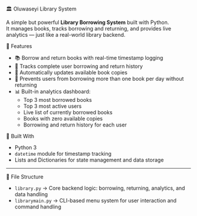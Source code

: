 🏛️ Oluwaseyi Library System

A simple but powerful **Library Borrowing System** built with Python.  
It manages books, tracks borrowing and returning, and provides live analytics — just like a real-world library backend.



🚀 Features

- 📚 Borrow and return books with real-time timestamp logging
- 👤 Tracks complete user borrowing and return history
- 🔄 Automatically updates available book copies
- 🧠 Prevents users from borrowing more than one book per day without returning
- 📊 Built-in analytics dashboard:
  - Top 3 most borrowed books
  - Top 3 most active users
  - Live list of currently borrowed books
  - Books with zero available copies
  - Borrowing and return history for each user


🧱 Built With

- Python 3
- `datetime` module for timestamp tracking
- Lists and Dictionaries for state management and data storage

---

 📂 File Structure

- `library.py` → Core backend logic: borrowing, returning, analytics, and data handling
- `librarymain.py` → CLI-based menu system for user interaction and command handling

